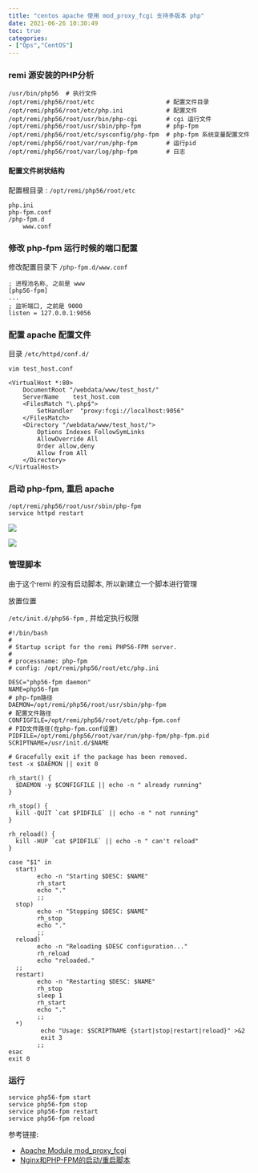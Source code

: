 ```yaml
---
title: "centos apache 使用 mod_proxy_fcgi 支持多版本 php"
date: 2021-06-26 10:30:49
toc: true
categories:
- ["Ops","CentOS"]
---
```


### remi 源安装的PHP分析




```
/usr/bin/php56  # 执行文件
/opt/remi/php56/root/etc                    # 配置文件目录
/opt/remi/php56/root/etc/php.ini            # 配置文件
/opt/remi/php56/root/usr/bin/php-cgi        # cgi 运行文件
/opt/remi/php56/root/usr/sbin/php-fpm       # php-fpm
/opt/remi/php56/root/etc/sysconfig/php-fpm  # php-fpm 系统变量配置文件
/opt/remi/php56/root/var/run/php-fpm        # 运行pid
/opt/remi/php56/root/var/log/php-fpm        # 日志
```


#### 配置文件树状结构

配置根目录 : `/opt/remi/php56/root/etc`

```
php.ini
php-fpm.conf
/php-fpm.d
    www.conf
```


### 修改 php-fpm 运行时候的端口配置

修改配置目录下 `/php-fpm.d/www.conf`

```
; 进程池名称, 之前是 www
[php56-fpm]
...
; 监听端口, 之前是 9000
listen = 127.0.0.1:9056
```


### 配置 apache 配置文件

目录 `/etc/httpd/conf.d/`


`vim test_host.conf`

```
<VirtualHost *:80>
    DocumentRoot "/webdata/www/test_host/"
    ServerName    test_host.com
    <FilesMatch "\.php$">
        SetHandler  "proxy:fcgi://localhost:9056"
    </FilesMatch>
    <Directory "/webdata/www/test_host/">
        Options Indexes FollowSymLinks
        AllowOverride All
        Order allow,deny
        Allow from All 
    </Directory>
</VirtualHost>
```


### 启动 php-fpm, 重启 apache

```
/opt/remi/php56/root/usr/sbin/php-fpm
service httpd restart
```

![](https://file.wulicode.com/yuque/202208/04/15/3332zhtjt1JN.png)

![](https://file.wulicode.com/yuque/202208/04/15/3333pLfa0fYS.png)


### 管理脚本

由于这个remi 的没有启动脚本, 所以新建立一个脚本进行管理


放置位置


`/etc/init.d/php56-fpm` , 并给定执行权限

```
#!/bin/bash
#
# Startup script for the remi PHP56-FPM server.
#
# processname: php-fpm
# config: /opt/remi/php56/root/etc/php.ini 

DESC="php56-fpm daemon"
NAME=php56-fpm
# php-fpm路径
DAEMON=/opt/remi/php56/root/usr/sbin/php-fpm
# 配置文件路径
CONFIGFILE=/opt/remi/php56/root/etc/php-fpm.conf
# PID文件路径(在php-fpm.conf设置)
PIDFILE=/opt/remi/php56/root/var/run/php-fpm/php-fpm.pid
SCRIPTNAME=/usr/init.d/$NAME

# Gracefully exit if the package has been removed.
test -x $DAEMON || exit 0

rh_start() {
  $DAEMON -y $CONFIGFILE || echo -n " already running"
}

rh_stop() {
  kill -QUIT `cat $PIDFILE` || echo -n " not running"
}

rh_reload() {
  kill -HUP `cat $PIDFILE` || echo -n " can't reload"
}

case "$1" in
  start)
        echo -n "Starting $DESC: $NAME"
        rh_start
        echo "."
        ;;
  stop)
        echo -n "Stopping $DESC: $NAME"
        rh_stop
        echo "."
        ;;
  reload)
        echo -n "Reloading $DESC configuration..."
        rh_reload
        echo "reloaded."
  ;;
  restart)
        echo -n "Restarting $DESC: $NAME"
        rh_stop
        sleep 1
        rh_start
        echo "."
        ;;
  *)
         echo "Usage: $SCRIPTNAME {start|stop|restart|reload}" >&2
         exit 3
        ;;
esac
exit 0
```


### 运行

```
service php56-fpm start
service php56-fpm stop
service php56-fpm restart
service php56-fpm reload
```

参考链接:

- [Apache Module mod_proxy_fcgi](http://httpd.apache.org/docs/trunk/mod/mod_proxy_fcgi.html)
- [Nginx和PHP-FPM的启动/重启脚本](http://www.lovelucy.info/nginx-phpfpm-init-script.html)

